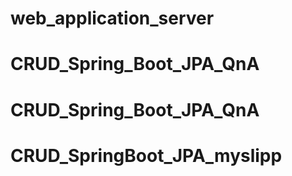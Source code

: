 # web_application_server
# CRUD_Spring_Boot_JPA_QnA
# CRUD_Spring_Boot_JPA_QnA
# CRUD_SpringBoot_JPA_myslipp
